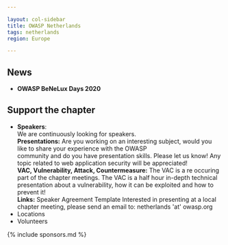 ```yaml
---

layout: col-sidebar
title: OWASP Netherlands
tags: netherlands
region: Europe

---
```



## News
* **OWASP BeNeLux Days 2020**

## Support the chapter
* **Speakers**:    
  We are continuously looking for speakers.  
  **Presentations:** Are you working on an interesting subject, would you like to share your experience with the OWASP     
  community and do you have presentation skills. Please let us know! Any topic related to web application security will be 
  appreciated!  
  **VAC, Vulnerability, Attack, Countermeasure:** The VAC is a re occuring part of the chapter meetings. The VAC is a half 
  hour in-depth technical presentation about a vulnerability, how it can be exploited and how to prevent it!  
  **Links:** Speaker Agreement Template Interested in presenting at a local chapter meeting, please send an email to: 
  netherlands 'at' owasp.org 
* Locations
* Volunteers

{% include sponsors.md %}
